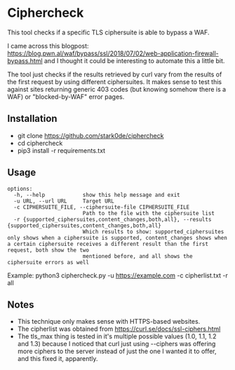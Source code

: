 # Ciphercheck

This tool checks if a specific TLS ciphersuite is able to bypass a WAF.

I came across this blogpost: https://blog.pwn.al/waf/bypass/ssl/2018/07/02/web-application-firewall-bypass.html and I thought it could be interesting to automate this a little bit.

The tool just checks if the results retrieved by curl vary from the results of the first request by using different ciphersuites. It makes sense to test this against sites returning generic 403 codes (but knowing somehow there is a WAF)  or "blocked-by-WAF" error pages.

## Installation

- git clone https://github.com/stark0de/ciphercheck
- cd ciphercheck
- pip3 install -r requirements.txt

## Usage
```
options:
  -h, --help            show this help message and exit
  -u URL, --url URL     Target URL
  -c CIPHERSUITE_FILE, --ciphersuite-file CIPHERSUITE_FILE
                        Path to the file with the ciphersuite list
  -r {supported_ciphersuites,content_changes,both,all}, --results {supported_ciphersuites,content_changes,both,all}
                        Which results to show: supported_ciphersuites only shows when a ciphersuite is supported, content_changes shows when a certain ciphersuite receives a different result than the first request, both show the two
                        mentioned before, and all shows the ciphersuite errors as well
```

Example: python3 ciphercheck.py -u https://example.com -c cipherlist.txt -r all

## Notes
- This technique only makes sense with HTTPS-based websites.
- The cipherlist was obtained from https://curl.se/docs/ssl-ciphers.html
- The tls_max thing is tested in it's multiple possible values (1.0, 1.1, 1.2 and 1.3) because I noticed that curl just using --ciphers was offering more ciphers to the server instead of just the one I wanted it to offer, and this fixed it, apparently.
